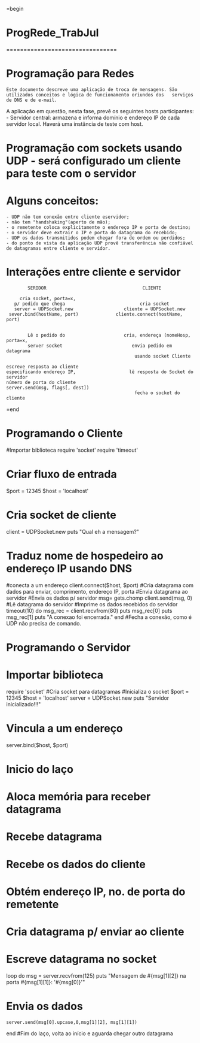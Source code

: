 =begin
# ProgRede_TrabJul
================================
# Programação para Redes
    Este documento descreve uma aplicação de troca de mensagens. São utilizados conceitos e lógica de funcionamento oriundos dos   serviços de DNS e de e-mail.
  A aplicação em questão, nesta fase, prevê os seguintes hosts participantes:
    - Servidor central: armazena e informa domínio e endereço IP de cada servidor local. Haverá uma instância de teste com host.

# Programação com sockets usando UDP - será configurado um cliente para teste com o servidor
# Alguns conceitos:
    - UDP não tem conexão entre cliente eservidor;
    - não tem "handshaking"(aperto de mão);
    - o remetente coloca explicitamente o endereço IP e porta de destino;
    - o servidor deve extrair o IP e porta do datagrama do recebido;
    - UDP os dados transmitidos podem chegar fora de ordem ou perdidos;
    - do ponto de vista da aplicação UDP provê transferência não confiável de datagramas entre cliente e servidor.

# Interações entre cliente e servidor

            SERIDOR                                    CLIENTE
            
         cria socket, porta=x,
       p/ pedido que chega                            cria socket
       server = UDPSocket.new                   cliente = UDPSocket.new
     sever.bind(hostName, port)              cliente.connect(hostName, port)
        
        
            Lê o pedido do                      cria, endereça (nomeHosp, porta=x,
            server socket                          envia pedido em datagrama
                                                    usando socket Cliente
                                                    
    escreve resposta ao cliente            
    especificando endereço IP,                    lê resposta do Socket do servidor
    número de porta do cliente
    server.send(msg, flags[, dest])
                                                    fecha o socket do cliente
=end

# Programando o Cliente

#Importar biblioteca
require 'socket'
require 'timeout'
# Criar fluxo de entrada
$port = 12345
$host = 'localhost'
# Cria socket de cliente
client = UDPSocket.new
puts "Qual eh a mensagem?"
# Traduz  nome de hospedeiro ao endereço IP usando DNS
#conecta a um endereço
client.connect($host, $port)
#Cria datagrama com dados para enviar, comprimento, endereço IP, porta
#Envia datagrama ao servidor
#Envia os dados p/ servidor
msg= gets.chomp
client.send(msg, 0)
#Lê datagrama do servidor
#Imprime os dados recebidos do servidor
timeout(10) do
	msg_rec = client.recvfrom(80)
	puts msg_rec[0]
	puts msg_rec[1]
	puts "A conexao foi encerrada."
end
#Fecha a conexão, como é UDP não precisa de comando.



# Programando o Servidor

# Importar biblioteca
require 'socket'
#Cria socket para datagramas
#Inicializa o socket
$port = 12345
$host = 'localhost'
server = UDPSocket.new
puts "Servidor inicializado!!!"
# Vincula a um endereço
server.bind($host, $port)
# Inicio do laço
# Aloca memória para receber datagrama
# Recebe datagrama
# Recebe os dados do cliente
# Obtém endereço IP, no. de porta do remetente
# Cria datagrama p/ enviar ao cliente
# Escreve datagrama no socket
loop do
	msg = server.recvfrom(125)
	puts "Mensagem de #{msg[1][2]} na porta #{msg[1][1]}: '#{msg[0]}'"
# Envia os dados
	server.send(msg[0].upcase,0,msg[1][2], msg[1][1])
end
#Fim do laço, volta ao início e aguarda chegar outro datagrama

